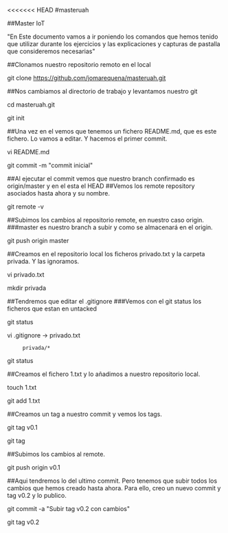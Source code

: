 <<<<<<< HEAD
#masteruah

##Master IoT

"En Este documento vamos a ir poniendo los comandos que hemos tenido que utilizar durante los ejercicios y las explicaciones y capturas de pastalla que consideremos necesarias"

##Clonamos nuestro repositorio remoto en el local

git clone https://github.com/jomarequena/masteruah.git

##Nos cambiamos al directorio de trabajo y levantamos nuestro git

cd masteruah.git

git init

##Una vez en el vemos que tenemos un fichero README.md, que es este fichero. Lo vamos a editar. Y hacemos el primer commit.

vi README.md

git commit -m "commit inicial"

##Al ejecutar el commit vemos que nuestro branch confirmado es origin/master y en el esta el HEAD
##Vemos los remote repository asociados hasta ahora y su nombre.

git remote -v

##Subimos los cambios al repositorio remote, en nuestro caso origin.
###master es nuestro branch a subir y como se almacenará en el origin.

git push origin master

##Creamos en el repositorio local los ficheros privado.txt y la carpeta privada. Y las ignoramos.

vi privado.txt

mkdir privada

##Tendremos que editar el .gitignore
###Vemos con el git status los ficheros que estan en untacked

git status

vi .gitignore -> privado.txt
		 
		 privada/*

git status

##Creamos el fichero 1.txt y lo añadimos a nuestro repositorio local.

touch 1.txt

git add 1.txt

##Creamos un tag a nuestro commit y vemos los tags.

git tag v0.1

git tag

##Subimos los cambios al remote.

git push origin v0.1

##Aqui tendremos lo del ultimo commit. Pero tenemos que subir todos los cambios que hemos creado hasta ahora. Para ello, creo un nuevo commit y tag v0.2 y lo publico.

git commit -a "Subir tag v0.2 con cambios"

git tag v0.2
